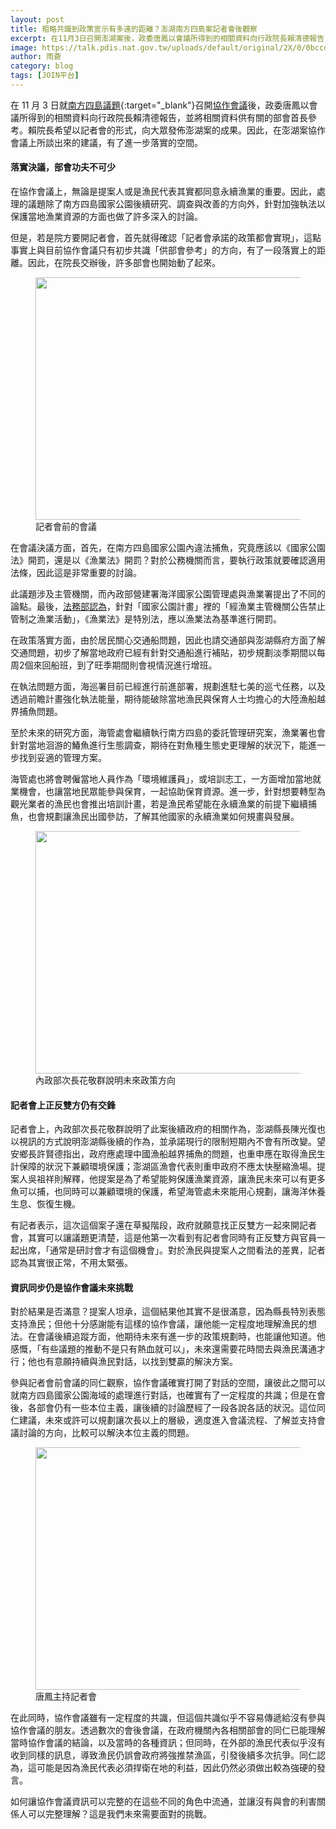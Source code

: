 ```yaml
---
layout: post
title: 粗略共識到政策宣示有多遠的距離？澎湖南方四島案記者會後觀察
excerpt: 在11月3日召開澎湖案後，政委唐鳳以會議所得到的相關資料向行政院長賴清德報告，並將相關資料供有關的部會首長參考。賴院長希望以記者會的形式，向大眾發佈澎湖案的成果。因此，在澎湖案協作會議上所談出來的建議，有了進一步落實的空間。
image: https://talk.pdis.nat.gov.tw/uploads/default/original/2X/0/0bccdb9fe1f430e9c3c0516f533a74e71843f8b5.JPG
author: 雨蒼
category: blog
tags: [JOIN平台]
---
```


在 11 月 3 日就[南方四島議題](https://join.gov.tw/idea/detail/2abb840c-b02a-4cbe-8bd2-b7a6db5099a3){:target="_blank"}召開[協作會議](https://jk.pdis.nat.gov.tw/blog/%E5%8D%97%E6%96%B9%E5%9B%9B%E5%B3%B6%E7%AB%8B%E5%8D%B3%E5%88%97%E7%A6%81%E6%BC%81%E5%8D%80-%E6%95%B8%E4%BD%8D%E8%90%BD%E5%B7%AE%E8%87%B4%E6%BC%81%E6%B0%91%E8%AA%A4%E6%9C%83/)後，政委唐鳳以會議所得到的相關資料向行政院長賴清德報告，並將相關資料供有關的部會首長參考。賴院長希望以記者會的形式，向大眾發佈澎湖案的成果。因此，在澎湖案協作會議上所談出來的建議，有了進一步落實的空間。

#### 落實決議，部會功夫不可少

在協作會議上，無論是提案人或是漁民代表其實都同意永續漁業的重要。因此，處理的議題除了南方四島國家公園後續研究、調查與改善的方向外，針對加強執法以保護當地漁業資源的方面也做了許多深入的討論。

但是，若是院方要開記者會，首先就得確認「記者會承諾的政策都會實現」，這點事實上與目前協作會議只有初步共識「供部會參考」的方向，有了一段落實上的距離。因此，在院長交辦後，許多部會也開始動了起來。

<figure>
  <img src="https://talk.pdis.nat.gov.tw/uploads/default/original/2X/5/55e37674a9b563b3fa4c5d7f0e690797e30e3310.JPG" width="690" height="388">
  <figcaption>記者會前的會議</figcaption>
</figure>

在會議決議方面，首先，在南方四島國家公園內違法捕魚，究竟應該以《國家公園法》開罰，還是以《漁業法》開罰？對於公務機關而言，要執行政策就要確認適用法條，因此這是非常重要的討論。

此議題涉及主管機關，而內政部營建署海洋國家公園管理處與漁業署提出了不同的論點。最後，[法務部認為](https://sayit.pdis.nat.gov.tw/2017-11-17-%E6%BE%8E%E6%B9%96%E5%8D%97%E6%96%B9%E5%9B%9B%E5%B3%B6%E5%9C%8B%E5%AE%B6%E5%85%AC%E5%9C%92%E8%87%AA%E7%84%B6%E4%BA%BA%E6%96%87%E7%94%9F%E6%85%8B%E6%99%AF%E8%A7%80%E5%8D%80%E7%A0%94%E5%95%86%E6%9C%83%E8%AD%B0#s120700)，針對「國家公園計畫」裡的「經漁業主管機關公告禁止管制之漁業活動」，《漁業法》是特別法，應以漁業法為基準進行開罰。

在政策落實方面，由於居民關心交通船問題，因此也請交通部與澎湖縣府方面了解交通問題，初步了解當地政府已經有針對交通船進行補貼，初步規劃淡季期間以每周2個來回船班，到了旺季期間則會視情況進行增班。

在執法問題方面，海巡署目前已經進行前進部署，規劃進駐七美的巡弋任務，以及透過前瞻計畫強化執法能量，期待能破除當地漁民與保育人士均擔心的大陸漁船越界捕魚問題。

至於未來的研究方面，海管處會繼續執行南方四島的委託管理研究案，漁業署也會針對當地洄游的鰆魚進行生態調查，期待在對魚種生態史更理解的狀況下，能進一步找到妥適的管理方案。

海管處也將會聘僱當地人員作為「環境維護員」，或培訓志工，一方面增加當地就業機會，也讓當地民眾能參與保育，一起協助保育資源。進一步，針對想要轉型為觀光業者的漁民也會推出培訓計畫，若是漁民希望能在永續漁業的前提下繼續捕魚，也會規劃讓漁民出國參訪，了解其他國家的永續漁業如何規畫與發展。

<figure>
  <img src="https://talk.pdis.nat.gov.tw/uploads/default/original/2X/0/0b32b95ba24c41506a05899b80eb5b93a4ab4d81.JPG" width="690" height="388">
  <figcaption>內政部次長花敬群說明未來政策方向</figcaption>
</figure>

#### 記者會上正反雙方仍有交鋒

記者會上，內政部次長花敬群說明了此案後續政府的相關作為，澎湖縣長陳光復也以視訊的方式說明澎湖縣後續的作為，並承諾現行的限制短期內不會有所改變。望安鄉長許賢德指出，政府應處理中國漁船越界捕魚的問題，也重申應在取得漁民生計保障的狀況下兼顧環境保護；澎湖區漁會代表則重申政府不應太快壓縮漁場。提案人吳祖祥則解釋，他提案是為了希望能夠保護漁業資源，讓漁民未來可以有更多魚可以捕，也同時可以兼顧環境的保護，希望海管處未來能用心規劃，讓海洋休養生息、恢復生機。

有記者表示，這次這個案子還在草擬階段，政府就願意找正反雙方一起來開記者會，其實可以讓議題更清楚，這是他第一次看到有記者會同時有正反雙方與官員一起出席，「通常是研討會才有這個機會」。對於漁民與提案人之間看法的差異，記者認為其實很正常，不用太緊張。

#### 資訊同步仍是協作會議未來挑戰

對於結果是否滿意？提案人坦承，這個結果他其實不是很滿意，因為縣長特別表態支持漁民；但他十分感謝能有這樣的協作會議，讓他能一定程度地理解漁民的想法。在會議後續追蹤方面，他期待未來有進一步的政策規劃時，也能讓他知道。他感慨，「有些議題的推動不是只有熱血就可以」，未來還需要花時間去與漁民溝通才行；他也有意願持續與漁民對話，以找到雙贏的解決方案。

參與記者會前會議的同仁觀察，協作會議確實打開了對話的空間，讓彼此之間可以就南方四島國家公園海域的處理進行對話，也確實有了一定程度的共識；但是在會後，各部會仍有一些本位主義，讓後續的討論歷經了一段各說各話的狀況。這位同仁建議，未來或許可以規劃讓次長以上的層級，適度進入會議流程、了解並支持會議討論的方向，比較可以解決本位主義的問題。

<figure>
  <img src="https://talk.pdis.nat.gov.tw/uploads/default/original/2X/0/0bccdb9fe1f430e9c3c0516f533a74e71843f8b5.JPG" width="690" height="388">
  <figcaption>唐鳳主持記者會</figcaption>
</figure>

在此同時，協作會議雖有一定程度的共識，但這個共識似乎不容易傳遞給沒有參與協作會議的朋友。透過數次的會後會議，在政府機關內各相關部會的同仁已能理解當時協作會議的結論，以及當時的各種資訊；但同時，在外部的漁民代表似乎沒有收到同樣的訊息，導致漁民仍誤會政府將強推禁漁區，引發後續多次抗爭。同仁認為，這可能是因為漁民代表必須捍衛在地的利益，因此仍然必須做出較為強硬的發言。

如何讓協作會議資訊可以完整的在這些不同的角色中流通，並讓沒有與會的利害關係人可以完整理解？這是我們未來需要面對的挑戰。
